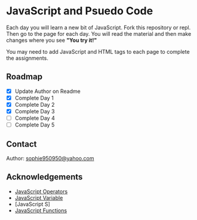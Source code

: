 # JavaScript and Psuedo Code

  Each day you will learn a new bit of JavaScript. Fork this repository or repl. Then go to the page for each day. You
  will read the material and then make changes where you see **"You try it!"**

You may need to add JavaScript and HTML tags to each page to complete the assignments.

## Roadmap

- [x] Update Author on Readme
- [x] Complete Day 1
- [x] Complete Day 2
- [x] Complete Day 3
- [ ] Complete Day 4
- [ ] Complete Day 5

## Contact

Author: sophie950950@yahoo.com

## Acknowledgements

* [JavaScript Operators](https://www.w3schools.com/js/js_operators.asp)
* [JavaScript Variable](https://www.w3schools.com/js/js_variables.asp)
* [JavaScript S]
* [JavaScript Functions](https://www.w3schools.com/js/js_functions.asp)